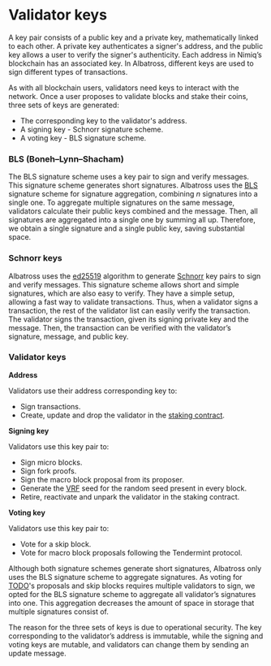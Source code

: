 # Validator keys

A key pair consists of a public key and a private key, mathematically linked to each other. A private key authenticates a signer's address, and the public key allows a user to verify the signer's authenticity. Each address in Nimiq’s blockchain has an associated key. In Albatross, different keys are used to sign different types of transactions.

As with all blockchain users, validators need keys to interact with the network. Once a user proposes to validate blocks and stake their coins, three sets of keys are generated:

- The corresponding key to the validator's address.
- A signing key - Schnorr signature scheme.
- A voting key - BLS signature scheme.

### BLS (Boneh–Lynn–Shacham)

The BLS signature scheme uses a key pair to sign and verify messages. This signature scheme generates short signatures. Albatross uses the [BLS](https://en.wikipedia.org/wiki/BLS_digital_signature) signature scheme for signature aggregation, combining *n* signatures into a single one. To aggregate multiple signatures on the same message, validators calculate their public keys combined and the message. Then, all signatures are aggregated into a single one by summing all up. Therefore, we obtain a single signature and a single public key, saving substantial space.

### Schnorr keys

Albatross uses the [ed25519](https://ed25519.cr.yp.to/) algorithm to generate [Schnorr](https://en.wikipedia.org/wiki/Schnorr_signature) key pairs to sign and verify messages. This signature scheme allows short and simple signatures, which are also easy to verify. They have a simple setup, allowing a fast way to validate transactions. Thus, when a validator signs a transaction, the rest of the validator list can easily verify the transaction. The validator signs the transaction, given its signing private key and the message. Then, the transaction can be verified with the validator’s signature, message, and public key.

### Validator keys

**Address**

Validators use their address corresponding key to:

- Sign transactions.
- Create, update and drop the validator in the [staking contract](staking-contract.md).

**Signing key**

Validators use this key pair to:

- Sign micro blocks.
- Sign fork proofs.
- Sign the macro block proposal from its proposer.
- Generate the [VRF](verifiable-random-functions.md) seed for the random seed present in every block.
- Retire, reactivate and unpark the validator in the staking contract.

**Voting key**

Validators use this key pair to:

- Vote for a skip block.
- Vote for macro block proposals following the Tendermint protocol.

Although both signature schemes generate short signatures, Albatross only uses the BLS signature scheme to aggregate signatures. As voting for [TODO](https://nimiq.com)'s proposals and skip blocks requires multiple validators to sign, we opted for the BLS signature scheme to aggregate all validator’s signatures into one. This aggregation decreases the amount of space in storage that multiple signatures consist of.

The reason for the three sets of keys is due to operational security. The key corresponding to the validator’s address is immutable, while the signing and voting keys are mutable, and validators can change them by sending an update message.